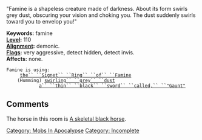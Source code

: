 "Famine is a shapeless creature made of darkness. About its form swirls
grey dust, obscuring your vision and choking you. The dust suddenly
swirls toward you to envelop you!"

**Keywords:** famine  
**[Level](Level "wikilink"):** 110  
**[Alignment](Alignment "wikilink"):** demonic.  
**[Flags](:Category:_Mob_Types "wikilink"):** very aggressive, detect
hidden, detect invis.  
**Affects:** none.  

`Famine is using:`  
` `<worn on finger>`    `[`the`` ``Signet`` ``Ring`` ``of`` ``Famine`](Signet_Ring_Of_Famine "wikilink")  
` `<worn about body>`   (Humming) `[`swirling`` ``grey`` ``dust`](Swirling_Grey_Dust "wikilink")  
` `<wielded>`           `[`a`` ``thin`` ``black`` ``sword`` ``called,`` ``"Gaunt"`](Thin_Black_Sword_Called,_"Gaunt" "wikilink")

## Comments

The horse in this room is [A skeletal black
horse](A_skeletal_black_horse "wikilink").

[Category: Mobs In Apocalypse](Category:_Mobs_In_Apocalypse "wikilink")
[Category: Incomplete](Category:_Incomplete "wikilink")
